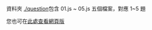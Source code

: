 資料夾 [./question](https://github.com/Astalsi401/Astalsi401.github.io/tree/master/notes/work/welly/question)包含 01.js ~ 05.js 五個檔案，對應 1~5 題

您也可在[此處查看網頁版](https://astalsi401.github.io/notes/work/welly/welly.html)
